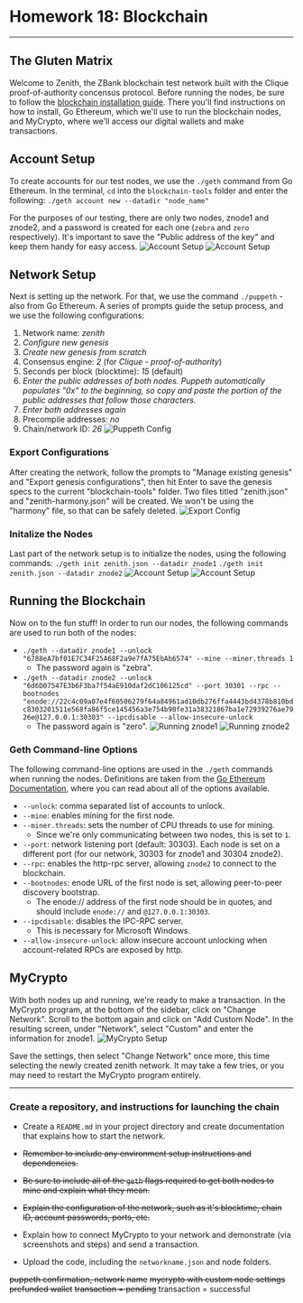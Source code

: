 # Homework 18: Blockchain
---

## The Gluten Matrix

Welcome to Zenith, the ZBank blockchain test network built with the Clique proof-of-authority concensus protocol. Before running the nodes, be sure to follow the [blockchain installation guide](https://github.com/RutgersCodingBootcamp/RUT-VIRT-FIN-PT-05-2021-U-LOL/blob/master/Supplemental_Material/18-Blockchain/blockchain-install-guide.md). There you'll find instructions on how to install, Go Ethereum, which we'll use to run the blockchain nodes, and MyCrypto, where we'll access our digital wallets and make transactions.

## Account Setup
To create accounts for our test nodes, we use the `./geth` command from Go Ethereum. In the  terminal, `cd` into the `blockchain-tools` folder and enter the following:
`./geth account new --datadir "node_name"`

For the purposes of our testing, there are only two nodes, znode1 and znode2, and a password is created for each one (`zebra` and `zero` respectively). It's important to save the "Public address of the key" and keep them handy for easy access.
![Account Setup](../hw18-blockchain/Screenshots/ss1-znode1-setup.png)
![Account Setup](../hw18-blockchain/Screenshots/ss1-znode2-setup.png)

## Network Setup
Next is setting up the network. For that, we use the command `./puppeth` - also from Go Ethereum. A series of prompts guide the setup process, and we use the following configurations:
1. Network name: *zenith*
2. *Configure new genesis*
3. *Create new genesis from scratch*
4. Consensus engine: *2* (for *Clique - proof-of-authority*)
5. Seconds per block (blocktime): *15* (default)
6. *Enter the public addresses of both nodes. Puppeth automatically populates "0x" to the beginning, so copy and paste the portion of the public addresses that follow those characters.*
7. *Enter both addresses again*
8. Precompile addresses: *no*
9. Chain/network ID: *26*
![Puppeth Config](../hw18-blockchain/Screenshots/ss2a-puppeth-config.png)

### Export Configurations
After creating the network, follow the prompts to "Manage existing genesis" and "Export genesis configurations", then hit Enter to save the genesis specs to the current "blockchain-tools" folder. Two files titled "zenith.json" and "zenith-harmony.json" will be created. We won't be using the "harmony" file, so that can be safely deleted.
![Export Config](../hw18-blockchain/Screenshots/ss2b-export-config.png)

### Initalize the Nodes
Last part of the network setup is to initialize the nodes, using the following commands:
`./geth init zenith.json --datadir znode1`
`./geth init zenith.json --datadir znode2`
![Account Setup](../hw18-blockchain/Screenshots/ss3-znode1-init.png)
![Account Setup](../hw18-blockchain/Screenshots/ss3-znode2-init.png)

## Running the Blockchain
Now on to the fun stuff! In order to run our nodes, the following commands are used to run both of the nodes:
- `./geth --datadir znode1 --unlock "6788eA7bf01E7C34F25A68F2a9e7fA75EbAb6574" --mine --miner.threads 1`
    - The password again is "zebra".
- `./geth --datadir znode2 --unlock "6d6D07547E3b6F3ba7f54aE910daf2dC106125cd" --port 30301 --rpc --bootnodes "enode://22c4c09a07e4f60506279f64a84961ad10db276ffa4443bd4378b810bdc8303201511e568fa86f5ce145456a3e754b90fe31a38321867ba1e72939276ae7926e@127.0.0.1:30303" --ipcdisable --allow-insecure-unlock`
    - The password again is "zero".
![Running znode1](../hw18-blockchain/Screenshots/ss4-running-znode1.png)
![Running znode2](../hw18-blockchain/Screenshots/ss4-running-znode2.png)

### Geth Command-line Options
The following command-line options are used in the `./geth` commands when running the nodes. Definitions are taken from the [Go Ethereum Documentation](https://geth.ethereum.org/docs/interface/command-line-options), where you can read about all of the options available.
- `--unlock`: comma separated list of accounts to unlock.
- `--mine`: enables mining for the first node.
- `--miner.threads`: sets the number of CPU threads to use for mining.
    - Since we're only communicating between two nodes, this is set to `1`.
- `--port`: network listening port (default: 30303). Each node is set on a different port (for our network, 30303 for znode1 and 30304 znode2).
- `--rpc`: enables the http-rpc server, allowing `znode2` to connect to the blockchain.
- `--bootnodes`: enode URL of the first node is set, allowing peer-to-peer discovery bootstrap.
    - The enode:// address of the first node should be in quotes, and should include `enode://` and `@127.0.0.1:30303`.
- `--ipcdisable`: disables the IPC-RPC server.
    - This is necessary for Microsoft Windows.
- `--allow-insecure-unlock`: allow insecure account unlocking when account-related RPCs are exposed by http.

## MyCrypto
With both nodes up and running, we're ready to make a transaction. In the MyCrypto program, at the bottom of the sidebar, click on "Change Network". Scroll to the bottom again and click on "Add Custom Node". In the resulting screen, under "Network", select "Custom" and enter the information for znode1.
![MyCrypto Setup](../hw18-blockchain/Screenshots/ss5-mycrypto-setup.png)

Save the settings, then select "Change Network" once more, this time selecting the newly created zenith network. It may take a few tries, or you may need to restart the MyCrypto program entirely.

---
### Create a repository, and instructions for launching the chain

* Create a `README.md` in your project directory and create documentation that explains how to start the network.

* ~~Remember to include any environment setup instructions and dependencies.~~

* ~~Be sure to include all of the `geth` flags required to get both nodes to mine and explain what they mean.~~

* ~~Explain the configuration of the network, such as it's blocktime, chain ID, account passwords, ports, etc.~~

* Explain how to connect MyCrypto to your network and demonstrate (via screenshots and steps) and send a transaction.

* Upload the code, including the `networkname.json` and node folders.

~~puppeth confirmation, network name~~
~~mycrypto with custom node settings~~
~~prefunded wallet~~
~~transaction = pending~~
transaction = successful